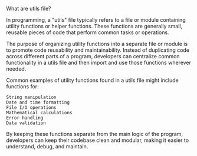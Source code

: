 What are utils file?

In programming, a "utils" file typically refers to a file or module containing utility functions or helper functions. These functions are generally small, reusable pieces of code that perform common tasks or operations.

The purpose of organizing utility functions into a separate file or module is to promote code reusability and maintainability. Instead of duplicating code across different parts of a program, developers can centralize common functionality in a utils file and then import and use those functions wherever needed.

Common examples of utility functions found in a utils file might include functions for:

    String manipulation
    Date and time formatting
    File I/O operations
    Mathematical calculations
    Error handling
    Data validation

By keeping these functions separate from the main logic of the program, developers can keep their codebase clean and modular, making it easier to understand, debug, and maintain.
